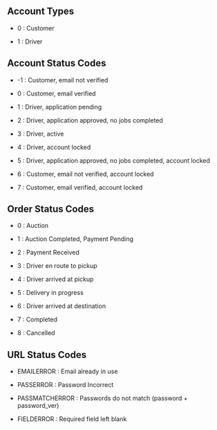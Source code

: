 ## Account Types

- 0 : Customer

- 1 : Driver

## Account Status Codes

- -1 : Customer, email not verified

- 0 : Customer, email verified

- 1 : Driver, application pending

- 2 : Driver, application approved, no jobs completed
  
- 3 : Driver, active

- 4 : Driver, account locked

- 5 : Driver, application approved, no jobs completed, account locked

- 6 : Customer, email not verified, account locked

- 7 : Customer, email verified, account locked

## Order Status Codes

- 0 : Auction

- 1 : Auction Completed, Payment Pending

- 2 : Payment Received

- 3 : Driver en route to pickup 

- 4 : Driver arrived at pickup

- 5 : Delivery in progress

- 6 : Driver arrived at destination

- 7 : Completed

- 8 : Cancelled

## URL Status Codes

- EMAILERROR : Email already in use

- PASSERROR : Password Incorrect

- PASSMATCHERROR : Passwords do not match (password + password\_ver)

- FIELDERROR : Required field left blank
